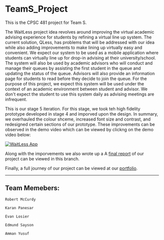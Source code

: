 # TeamS_Project
This is the CPSC 481 project for Team S.

The WaitLess project idea revolves around improving the virtual academic advising experience for students by refining a virtual line up system. The current solution, QLess, has problems that will be addressed with our idea while also adding improvements to make lining up virtually easy and convenient. We expect our system to be used as a mobile application where students can virtually line up for drop-in advising at their university/school. The system will also be used by academic advisors who will conduct and manage their queues by assisting the first student in the queue and updating the status of the queue. Advisors will also provide an information page for students to read before they decide to join the queue. For the purpose of this project, we expect this system will be used under the context of an academic environment between student and advisor. We don't expect the student to use this system daily as advising meetings are infrequent.

This is our stage 5 iteration. For this stage, we took teh high fidelity prototype developed in stage 4 and imporved upon the design.  In summary, we overhauled the colour shceme, increased font size and contrast, and redesigned certain sections of our prototype.  These improvements can be observed in the demo video which can be viewed by clickng on the demo video below:

[![WaitLess App](http://img.youtube.com/vi/492zDqviTfQ/0.jpg)](https://youtu.be/492zDqviTfQ)

Along with the imporvements we also wrote up  a A [final report](https://github.com/RMcCurdy/TeamS_Project/blob/stage-five/CPSC_481_Project_Report_Stage_5.pdf) of our project can be viewed in this branch.

Finally, a full journey of our project can be viewed at our [portfolio](https://edmunds13.github.io/#).  

---
## Team Memebers:
```
Robert McCurdy

Karan Panesar

Evan Losier

Edmund Sayson

Amman Yusuf
```
